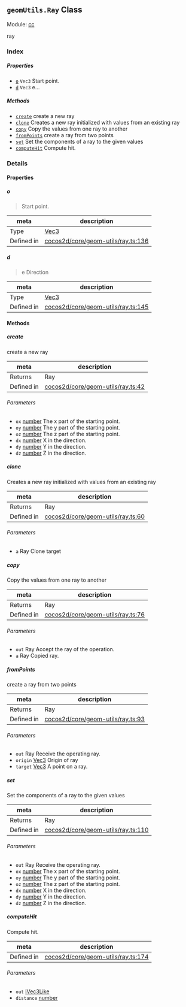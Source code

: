 ## `geomUtils.Ray` Class



Module: [cc](../modules/cc.md)


ray



### Index

##### Properties

  - [`o`](#o) `Vec3` Start point.
  - [`d`](#d) `Vec3` e...



##### Methods

  - [`create`](#create) create a new ray
  - [`clone`](#clone) Creates a new ray initialized with values from an existing ray
  - [`copy`](#copy) Copy the values from one ray to another
  - [`fromPoints`](#frompoints) create a ray from two points
  - [`set`](#set) Set the components of a ray to the given values
  - [`computeHit`](#computehit) Compute hit.



### Details


#### Properties


##### o

> Start point.

| meta | description |
|------|-------------|
| Type | <a href="../classes/Vec3.html" class="crosslink">Vec3</a> |
| Defined in | [cocos2d/core/geom-utils/ray.ts:136](https://github.com/cocos-creator/engine/blob/ed2b039b9aa8396d7da1c8c1149f41269733e8fd/cocos2d/core/geom-utils/ray.ts#L136) |



##### d

> e
Direction

| meta | description |
|------|-------------|
| Type | <a href="../classes/Vec3.html" class="crosslink">Vec3</a> |
| Defined in | [cocos2d/core/geom-utils/ray.ts:145](https://github.com/cocos-creator/engine/blob/ed2b039b9aa8396d7da1c8c1149f41269733e8fd/cocos2d/core/geom-utils/ray.ts#L145) |






<!-- Method Block -->
#### Methods


##### create

create a new ray

| meta | description |
|------|-------------|
| Returns | Ray 
| Defined in | [cocos2d/core/geom-utils/ray.ts:42](https://github.com/cocos-creator/engine/blob/ed2b039b9aa8396d7da1c8c1149f41269733e8fd/cocos2d/core/geom-utils/ray.ts#L42) |

###### Parameters
- `ox` <a href="https://developer.mozilla.org/en/JavaScript/Reference/Global_Objects/Number" class="crosslink external" target="_blank">number</a> The x part of the starting point.
- `oy` <a href="https://developer.mozilla.org/en/JavaScript/Reference/Global_Objects/Number" class="crosslink external" target="_blank">number</a> The y part of the starting point.
- `oz` <a href="https://developer.mozilla.org/en/JavaScript/Reference/Global_Objects/Number" class="crosslink external" target="_blank">number</a> The z part of the starting point.
- `dx` <a href="https://developer.mozilla.org/en/JavaScript/Reference/Global_Objects/Number" class="crosslink external" target="_blank">number</a> X in the direction.
- `dy` <a href="https://developer.mozilla.org/en/JavaScript/Reference/Global_Objects/Number" class="crosslink external" target="_blank">number</a> Y in the direction.
- `dz` <a href="https://developer.mozilla.org/en/JavaScript/Reference/Global_Objects/Number" class="crosslink external" target="_blank">number</a> Z in the direction.


##### clone

Creates a new ray initialized with values from an existing ray

| meta | description |
|------|-------------|
| Returns | Ray 
| Defined in | [cocos2d/core/geom-utils/ray.ts:60](https://github.com/cocos-creator/engine/blob/ed2b039b9aa8396d7da1c8c1149f41269733e8fd/cocos2d/core/geom-utils/ray.ts#L60) |

###### Parameters
- `a` Ray Clone target


##### copy

Copy the values from one ray to another

| meta | description |
|------|-------------|
| Returns | Ray 
| Defined in | [cocos2d/core/geom-utils/ray.ts:76](https://github.com/cocos-creator/engine/blob/ed2b039b9aa8396d7da1c8c1149f41269733e8fd/cocos2d/core/geom-utils/ray.ts#L76) |

###### Parameters
- `out` Ray Accept the ray of the operation.
- `a` Ray Copied ray.


##### fromPoints

create a ray from two points

| meta | description |
|------|-------------|
| Returns | Ray 
| Defined in | [cocos2d/core/geom-utils/ray.ts:93](https://github.com/cocos-creator/engine/blob/ed2b039b9aa8396d7da1c8c1149f41269733e8fd/cocos2d/core/geom-utils/ray.ts#L93) |

###### Parameters
- `out` Ray Receive the operating ray.
- `origin` <a href="../classes/Vec3.html" class="crosslink">Vec3</a> Origin of ray
- `target` <a href="../classes/Vec3.html" class="crosslink">Vec3</a> A point on a ray.


##### set

Set the components of a ray to the given values

| meta | description |
|------|-------------|
| Returns | Ray 
| Defined in | [cocos2d/core/geom-utils/ray.ts:110](https://github.com/cocos-creator/engine/blob/ed2b039b9aa8396d7da1c8c1149f41269733e8fd/cocos2d/core/geom-utils/ray.ts#L110) |

###### Parameters
- `out` Ray Receive the operating ray.
- `ox` <a href="https://developer.mozilla.org/en/JavaScript/Reference/Global_Objects/Number" class="crosslink external" target="_blank">number</a> The x part of the starting point.
- `oy` <a href="https://developer.mozilla.org/en/JavaScript/Reference/Global_Objects/Number" class="crosslink external" target="_blank">number</a> The y part of the starting point.
- `oz` <a href="https://developer.mozilla.org/en/JavaScript/Reference/Global_Objects/Number" class="crosslink external" target="_blank">number</a> The z part of the starting point.
- `dx` <a href="https://developer.mozilla.org/en/JavaScript/Reference/Global_Objects/Number" class="crosslink external" target="_blank">number</a> X in the direction.
- `dy` <a href="https://developer.mozilla.org/en/JavaScript/Reference/Global_Objects/Number" class="crosslink external" target="_blank">number</a> Y in the direction.
- `dz` <a href="https://developer.mozilla.org/en/JavaScript/Reference/Global_Objects/Number" class="crosslink external" target="_blank">number</a> Z in the direction.


##### computeHit

Compute hit.

| meta | description |
|------|-------------|
| Defined in | [cocos2d/core/geom-utils/ray.ts:174](https://github.com/cocos-creator/engine/blob/ed2b039b9aa8396d7da1c8c1149f41269733e8fd/cocos2d/core/geom-utils/ray.ts#L174) |

###### Parameters
- `out` <a href="../classes/IVec3Like.html" class="crosslink">IVec3Like</a> 
- `distance` <a href="https://developer.mozilla.org/en/JavaScript/Reference/Global_Objects/Number" class="crosslink external" target="_blank">number</a> 



